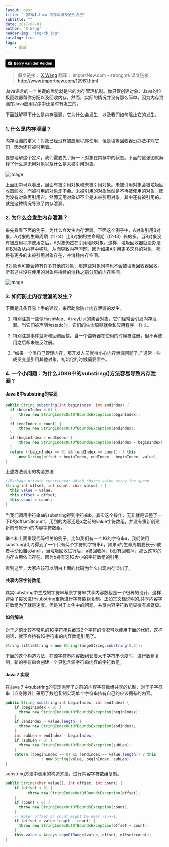 ```yaml
---
layout: post
title: "【转载】Java 内存泄漏及避免方法"
subtitle: ""
date: 2017-08-01
author: "X Wang"
header-img: "img/db.jpg"
catalog: true
tags: 
    - 面试
---
```


<a style="background-color:black;color:white;text-decoration:none;padding:4px 6px;font-family:-apple-system, BlinkMacSystemFont, &quot;San Francisco&quot;, &quot;Helvetica Neue&quot;, Helvetica, Ubuntu, Roboto, Noto, &quot;Segoe UI&quot;, Arial, sans-serif;font-size:12px;font-weight:bold;line-height:1.2;display:inline-block;border-radius:3px;" href="http://unsplash.com/@berry807?utm_medium=referral&amp;utm_campaign=photographer-credit&amp;utm_content=creditBadge" target="_blank" rel="noopener noreferrer" title="Download free do whatever you want high-resolution photos from Berry van der Velden"><span style="display:inline-block;padding:2px 3px;"><svg xmlns="http://www.w3.org/2000/svg" style="height:12px;width:auto;position:relative;vertical-align:middle;top:-1px;fill:white;" viewBox="0 0 32 32"><title></title><path d="M20.8 18.1c0 2.7-2.2 4.8-4.8 4.8s-4.8-2.1-4.8-4.8c0-2.7 2.2-4.8 4.8-4.8 2.7.1 4.8 2.2 4.8 4.8zm11.2-7.4v14.9c0 2.3-1.9 4.3-4.3 4.3h-23.4c-2.4 0-4.3-1.9-4.3-4.3v-15c0-2.3 1.9-4.3 4.3-4.3h3.7l.8-2.3c.4-1.1 1.7-2 2.9-2h8.6c1.2 0 2.5.9 2.9 2l.8 2.4h3.7c2.4 0 4.3 1.9 4.3 4.3zm-8.6 7.5c0-4.1-3.3-7.5-7.5-7.5-4.1 0-7.5 3.4-7.5 7.5s3.3 7.5 7.5 7.5c4.2-.1 7.5-3.4 7.5-7.5z"></path></svg></span><span style="display:inline-block;padding:2px 3px;">Berry van der Velden</span></a>

> 原文链接： [X Wang](http://www.programcreek.com/2013/10/the-introduction-of-memory-leak-what-why-and-how/) 翻译： ImportNew.com - strongme  译文链接： http://www.importnew.com/12961.html

Java语言的一个关键的优势就是它的内存管理机制。你只管创建对象，Java的垃圾回收器帮你分配以及回收内存。然而，实际的情况并没有那么简单，因为内存泄漏在Java应用程序中还是时有发生的。

下面就解释下什么是内存泄漏，它为什么会发生，以及我们如何阻止它的发生。

### 1. 什么是内存泄漏？

内存泄漏的定义：对象已经没有被应用程序使用，但是垃圾回收器没办法移除它们，因为还在被引用着。

要想理解这个定义，我们需要先了解一下对象在内存中的状态。下面的这张图就解释了什么是无用对象以及什么是未被引用对象。

![image](http://www.programcreek.com/wp-content/uploads/2013/10/where-is-memory-leak-650x400.jpeg)

上面图中可以看出，里面有被引用对象和未被引用对象。未被引用对象会被垃圾回收器回收，而被引用的对象却不会。未被引用的对象当然是不再被使用的对象，因为没有对象再引用它。然而无用对象却不全是未被引用对象。其中还有被引用的。就是这种情况导致了内存泄漏。

### 2. 为什么会发生内存泄漏？

来先看看下面的例子，为什么会发生内存泄漏。下面这个例子中，A对象引用B对象，A对象的生命周期（t1-t4）比B对象的生命周期（t2-t3）长的多。当B对象没有被应用程序使用之后，A对象仍然在引用着B对象。这样，垃圾回收器就没办法将B对象从内存中移除，从而导致内存问题，因为如果A引用更多这样的对象，那将有更多的未被引用对象存在，并消耗内存空间。

B对象也可能会持有许多其他的对象，那这些对象同样也不会被垃圾回收器回收。所有这些没在使用的对象将持续的消耗之前分配的内存空间。

![image](http://www.programcreek.com/wp-content/uploads/2013/10/object-life-time-650x508.jpeg)

### 3. 如何防止内存泄漏的发生？

下面是几条容易上手的建议，来帮助你防止内存泄漏的发生。

1. 特别注意一些像HashMap、ArrayList的集合对象，它们经常会引发内存泄漏。当它们被声明为static时，它们的生命周期就会和应用程序一样长。

2. 特别注意事件监听和回调函数。当一个监听器在使用的时候被注册，但不再使用之后却未被反注册。

3. “如果一个类自己管理内存，那开发人员就得小心内存泄漏问题了。” 通常一些成员变量引用其他对象，初始化的时候需要置空。

### 4. 一个小问题：为什么JDK6中的substirng()方法容易导致内存泄漏？

#### Java 6中substring的实现

```java
public String substring(int beginIndex, int endIndex) {
  if (beginIndex < 0) {
      throw new StringIndexOutOfBoundsException(beginIndex);
  }
  if (endIndex > count) {
      throw new StringIndexOutOfBoundsException(endIndex);
  }
  if (beginIndex > endIndex) {
      throw new StringIndexOutOfBoundsException(endIndex - beginIndex);
  }
  return ((beginIndex == 0) && (endIndex == count)) ? this :
      new String(offset + beginIndex, endIndex - beginIndex, value);
}
```

上述方法调用的构造方法

```java
//Package private constructor which shares value array for speed.
String(int offset, int count, char value[]) {
  this.value = value;
  this.offset = offset;
  this.count = count;
}
```

当我们调用字符串a的substring得到字符串b，其实这个操作，无非就是调整了一下b的offset和count，用到的内容还是a之前的value字符数组，并没有重新创建新的专属于b的内容字符数组。

举个和上面重现代码相关的例子，比如我们有一个1G的字符串a，我们使用substring(0,2)得到了一个只有两个字符的字符串b，如果b的生命周期要长于a或者手动设置a为null，当垃圾回收进行后，a被回收掉，b没有回收掉，那么这1G的内存占用依旧存在，因为b持有这1G大小的字符数组的引用。

看到这里，大家应该可以明白上面的代码为什么出现内存溢出了。

#### 共享内容字符数组

其实substring中生成的字符串与原字符串共享内容数组是一个很棒的设计，这样避免了每次进行substring重新进行字符数组复制。正如其文档说明的,共享内容字符数组为了就是速度。但是对于本例中的问题，共享内容字符数组显得有点蹩脚。

#### 如何解决

对于之前比较不常见的1G字符串只截取2个字符的情况可以使用下面的代码，这样的话，就不会持有1G字符串的内容数组引用了。

```java
String littleString = new String(largeString.substring(0,2));
```

下面的这个构造方法，在源字符串内容数组长度大于字符串长度时，进行数组复制，新的字符串会创建一个只包含源字符串内容的字符数组。

#### Java 7 实现

在Java 7 中substring的实现抛弃了之前的内容字符数组共享的机制，对于子字符串（自身除外）采用了数组复制实现单个字符串持有自己的应该拥有的内容。

```java
public String substring(int beginIndex, int endIndex) {
    if (beginIndex < 0) {
      throw new StringIndexOutOfBoundsException(beginIndex);
    }
    if (endIndex > value.length) {
      throw new StringIndexOutOfBoundsException(endIndex);
    }
    int subLen = endIndex - beginIndex;
    if (subLen < 0) {
      throw new StringIndexOutOfBoundsException(subLen);
    }
    return ((beginIndex == 0) && (endIndex == value.length)) ? this
                : new String(value, beginIndex, subLen);
}
```

substring方法中调用的构造方法，进行内容字符数组复制。

```java
public String(char value[], int offset, int count) {
    if (offset < 0) {
          throw new StringIndexOutOfBoundsException(offset);
    }
    if (count < 0) {
      throw new StringIndexOutOfBoundsException(count);
    }
    // Note: offset or count might be near -1>>>1.
    if (offset > value.length - count) {
      throw new StringIndexOutOfBoundsException(offset + count);
    }
    this.value = Arrays.copyOfRange(value, offset, offset+count);
}
```

